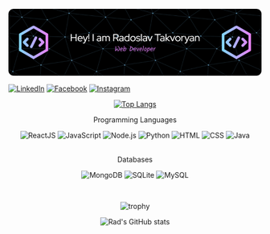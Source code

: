 ![Github Banner](https://github.com/Radoslav22/Radoslav22/blob/main/assets/github-header-image.png)

<!--
**Radoslav22/Radoslav22** is a ✨ _special_ ✨ repository because its `README.md` (this file) appears on your GitHub profile.

Here are some ideas to get you started:

- 🔭 I’m currently working on ...
- 🌱 I’m currently learning ...
- 👯 I’m looking to collaborate on ...
- 🤔 I’m looking for help with ...
- 💬 Ask me about ...
- 📫 How to reach me: ...
- 😄 Pronouns: ...
- ⚡ Fun fact: ...
-->
<p aling="center">
<a href="https://www.linkedin.com/in/radoslav-takvoryan-4807b01b8/"><img src="https://img.icons8.com/bubbles/50/000000/linkedin.png" alt="LinkedIn"/></a>
<a href="https://www.facebook.com/rado0o0o0"><img src="https://img.icons8.com/bubbles/50/000000/facebook-new.png" alt="Facebook"/></a>
<a href="https://www.instagram.com/radoo0o/"><img src="https://img.icons8.com/bubbles/50/000000/instagram.png" alt="Instagram"/></a>
</p>
<div align="center">
 
 [![Top Langs](https://github-readme-stats.vercel.app/api/top-langs/?username=Radoslav22&layout=compact&theme=algolia&exclude=.vim)](https://github.com/anuraghazra/github-readme-stats) <br>
 
</div>

<div align="center">
Programming Languages
<br>
 
![ReactJS](https://img.shields.io/badge/React-20232A?style=for-the-badge&logo=react&logoColor=61DAFB)
![JavaScript](https://img.shields.io/badge/JavaScript-F7DF1E?style=for-the-badge&logo=javascript&logoColor=black)
![Node.js](https://img.shields.io/badge/Node.js-43853D?style=for-the-badge&logo=node.js&logoColor=white)
![Python](https://img.shields.io/badge/Python-14354C?style=for-the-badge&logo=python&logoColor=white)
![HTML](https://img.shields.io/badge/HTML5-E34F26?style=for-the-badge&logo=html5&logoColor=white)
![CSS](https://img.shields.io/badge/CSS3-1572B6?style=for-the-badge&logo=css3&logoColor=white)
![Java](https://img.shields.io/badge/Java-ED8B00?style=for-the-badge&logo=openjdk&logoColor=white)
 </div>
<br>


<div align="center">
Databases
<br>
 
![MongoDB](	https://img.shields.io/badge/MongoDB-4EA94B?style=for-the-badge&logo=mongodb&logoColor=white)
![SQLite](https://img.shields.io/badge/SQLite-07405E?style=for-the-badge&logo=sqlite&logoColor=white)
![MySQL](https://img.shields.io/badge/MySQL-005C84?style=for-the-badge&logo=mysql&logoColor=white)
 </div>
<br>
<div align="center">
  
![trophy](https://github-profile-trophy.vercel.app/?username=Radoslav22&theme=nord&title=Commit)
</div>
<div align="center">

![Rad's GitHub stats](https://github-readme-stats.vercel.app/api?username=Radoslav22&theme=algolia&show_icons=true)
</div>


